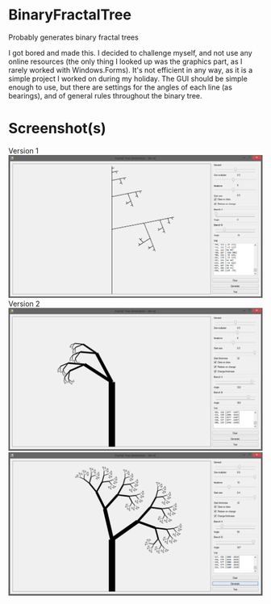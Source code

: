# BinaryFractalTree
Probably generates binary fractal trees

I got bored and made this. I decided to challenge myself, and not use any online resources (the only thing I looked up was the graphics part, as I rarely worked with Windows.Forms). It's not efficient in any way, as it is a simple project I worked on during my holiday. The GUI should be simple enough to use, but there are settings for the angles of each line (as bearings), and of general rules throughout the binary tree.

# Screenshot(s)

Version 1
![](https://raw.githubusercontent.com/lin-e/BinaryFractalTree/master/Images/3JNUaJs.png)
Version 2
![](https://raw.githubusercontent.com/lin-e/BinaryFractalTree/master/Images/48lIsKf.png)
![](https://raw.githubusercontent.com/lin-e/BinaryFractalTree/master/Images/iGPB4fm.png)
